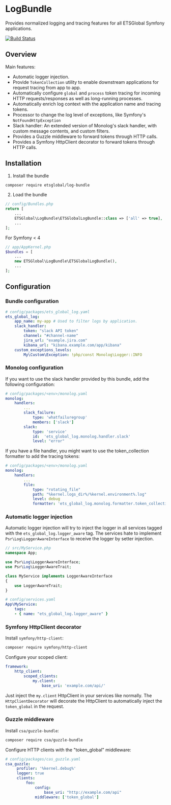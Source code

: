 LogBundle
=========

Provides normalized logging and tracing features for all ETSGlobal Symfony applications.

[![Build Status](https://travis-ci.org/ETSGlobal/LogBundle.svg?branch=master)](https://travis-ci.org/ETSGlobal/LogBundle)

## Overview

Main features:

- Automatic logger injection.
- Provide `TokenCollection` utility to enable downstream applications for request tracing from app to app.
- Automatically configure `global` and `process` token tracing for incoming HTTP requests/responses as well as long-running processes.
- Automatically enrich log context with the application name and tracing tokens.
- Processor to change the log level of exceptions, like Symfony's `NotFoundHttpException`
- Slack handler: An extended version of Monolog's slack handler, with custom message contents, and custom filters.
- Provides a Guzzle middleware to forward tokens through HTTP calls.
- Provides a Symfony HttpClient decorator to forward tokens through HTTP calls.

## Installation

1. Install the bundle

```bash
composer require etsglobal/log-bundle
```

2. Load the bundle

```php
// config/Bundles.php
return [
    ...
    ETSGlobal\LogBundle\ETSGlobalLogBundle::class => ['all' => true],
    ...
];
```


For Symfony < 4

```php
// app/AppKernel.php
$bundles = [
    ...
    new ETSGlobal\LogBundle\ETSGlobalLogBundle(),
    ...
];
```

## Configuration

### Bundle configuration

```yaml
# config/packages/ets_global_log.yaml
ets_global_log:
    app_name: my-app # Used to filter logs by application.
    slack_handler:
        token: "slack API token"
        channel: "#channel-name"
        jira_url: "example.jira.com"
        kibana_url: "kibana.example.com/app/kibana"
    custom_exceptions_levels:
        My\Custom\Exception: !php/const Monolog\Logger::INFO
```

### Monolog configuration

If you want to use the slack handler provided by this bundle, add the following configuration:

```yaml
# config/packages/<env>/monolog.yaml
monolog:
    handlers:
        ...
        slack_failure:
            type: 'whatfailuregroup'
            members: ['slack']
        slack:
            type: 'service'
            id:  'ets_global_log.monolog.handler.slack'
            level: "error"

```

If you have a file handler, you might want to use the token_collection formatter to add the tracing tokens:

```yaml
# config/packages/<env>/monolog.yaml
monolog:
    handlers:
        ...
        file:
            type: "rotating_file"
            path: "%kernel.logs_dir%/%kernel.environment%.log"
            level: debug
            formatter: 'ets_global_log.monolog.formatter.token_collection'
```


### Automatic logger injection

Automatic logger injection will try to inject the logger in all services tagged with the `ets_global_log.logger_aware` tag.
The services hate to implement `Psr\Log\LoggerAwareInterface` to receive the logger by setter injection.

```php
// src/MyService.php
namespace App;

use Psr\Log\LoggerAwareInterface;
use Psr\Log\LoggerAwareTrait;

class MyService implements LoggerAwareInterface
{
    use LoggerAwareTrait;
}
```

```yaml
# config/services.yaml
App\MyService:
    tags:
    - { name: "ets_global_log.logger_aware" }
```

### Symfony HttpClient decorator

Install `symfony/http-client`:

```bash
composer require symfony/http-client
```

Configure your scoped client:
```yaml
framework:
    http_client:
        scoped_clients:
            my.client:
                base_uri: 'example.com/api/'
```

Just inject the `my.client` HttpClient in your services like normally.
The `HttpClientDecorator` will decorate the HttpClient to automatically inject the `token_global` in the request.

### Guzzle middleware

Install `csa/guzzle-bundle`:

```bash
composer require csa/guzzle-bundle
```

Configure HTTP clients with the "token_global" middleware:

```yaml
# config/packages/cas_guzzle.yaml
csa_guzzle:
     profiler: '%kernel.debug%'
     logger: true
     clients:
         foo:
             config:
                 base_uri: "http://example.com/api"
             middleware: ['token_global']
```
